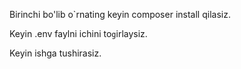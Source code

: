 Birinchi bo'lib o`rnating keyin composer install qilasiz.

Keyin .env faylni ichini to`g`irlaysiz.

Keyin ishga tushirasiz.
